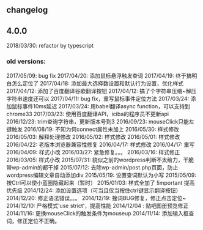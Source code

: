 changelog
----------

## 4.0.0
2018/03/30: refactor by typescript

### old versions:
2017/05/09: bug fix
2017/04/20: 添加鼠标悬浮触发查词
2017/04/19: 终于搞明白怎么定位了
2017/04/18: 添加最大选择数设置和默认行为设置，优化样式
2017/04/12: 添加了百度翻译谷歌翻译按钮
2017/04/12: 搞了个字符串压缩~解压字符串速度还可以
2017/04/11: bug fix，重写鼠标事件定位方法
2017/03/24: 添加鼠标事件10ms延迟
2017/03/24: 用babel翻译async function，可以支持到chrome33
2017/03/23: 使用百度翻译API，iciba的程序员不更新api
2016/12/23: trim查询字符串，更新版本号到3
2016/09/23: mouseClick只能左键触发
2016/08/19: 不知为何connect属性未加上
2016/05/30: 样式修改
2016/05/03: 解释处理修改
2016/05/02: 样式修改
2016/05/01: 样式修改
2016/04/22: 老版本浏览器兼容性修复
2016/04/17: 样式修改
2016/04/17: 重写
2016/04/09: 样式小改
2016/03/27: 紧急修复。。。
2016/03/16: 样式修正
2016/03/05: 样式小改
2015/07/31: 貌似之前的wordpress判断不太给力，干脆带wp-admin的都干掉
2015/07/12: 去除wp-admin/post.php页面，防止wordpress编辑文章自动添加div
2015/05/19: 设置查词默认为小写
2015/05/09: 按Ctrl可以使小蓝圈隐藏起来（暂时）
2015/01/03: 样式全加了 !important 提高优先级
2014/12/24: 添加设置选项（可当且仅当按住ctrl键显示翻译按钮）
2014/12/20: 修正语法错误。。。
2014/12/19: 搜词BUG修复，修正点击定位~
2014/12/10: 严格模式'use strict'，提高性能
2014/12/04 : 贴吧图册预览修正
2014/11/16: 更换mouseClick的触发条件为mouseup
2014/11/14: 添加输入框查词，修正定位不正确。
